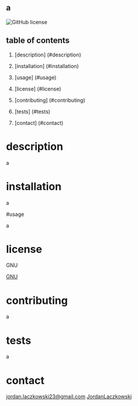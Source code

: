## a
  
  ![GitHub license](https://img.shields.io/badge/license-GNU-blue.svg)
  ## table of contents
  
  1. [description] (#description)
  
  2. [installation] (#installation)
  
  3. [usage] (#usage)
  
  4. [license] (#license)
  
  5. [contributing] (#contributing)
  
  6. [tests] (#tests)
  
  7. [contact] (#contact)
  
  # description
  
  a
  
  # installation
  
  a
  
  #usage
  
  a
  
  # license
  
  GNU

  [GNU](https://choosealicense.com/licenses/agpl-3.0/)
  
  # contributing
  
  a
  
  # tests
  
  a
  
  # contact
  
  jordan.laczkowski23@gmail.com
  [JordanLaczkowski](https://github.com/JordanLaczkowski)